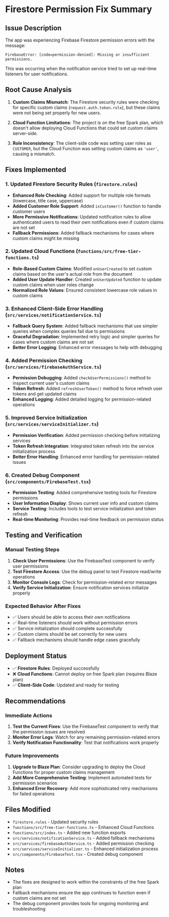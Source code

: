 # Firestore Permission Fix Summary

## Issue Description
The app was experiencing Firebase Firestore permission errors with the message:
```
FirebaseError: [code=permission-denied]: Missing or insufficient permissions.
```

This was occurring when the notification service tried to set up real-time listeners for user notifications.

## Root Cause Analysis
1. **Custom Claims Mismatch**: The Firestore security rules were checking for specific custom claims (`request.auth.token.role`), but these claims were not being set properly for new users.

2. **Cloud Function Limitations**: The project is on the free Spark plan, which doesn't allow deploying Cloud Functions that could set custom claims server-side.

3. **Role Inconsistency**: The client-side code was setting user roles as `CUSTOMER`, but the Cloud Function was setting custom claims as `'user'`, causing a mismatch.

## Fixes Implemented

### 1. Updated Firestore Security Rules (`firestore.rules`)
- **Enhanced Role Checking**: Added support for multiple role formats (lowercase, title case, uppercase)
- **Added Customer Role Support**: Added `isCustomer()` function to handle customer users
- **More Permissive Notifications**: Updated notification rules to allow authenticated users to read their own notifications even if custom claims are not set
- **Fallback Permissions**: Added fallback mechanisms for cases where custom claims might be missing

### 2. Updated Cloud Functions (`functions/src/free-tier-functions.ts`)
- **Role-Based Custom Claims**: Modified `onUserCreated` to set custom claims based on the user's actual role from the document
- **Added User Update Handler**: Created `onUserUpdated` function to update custom claims when user roles change
- **Normalized Role Values**: Ensured consistent lowercase role values in custom claims

### 3. Enhanced Client-Side Error Handling (`src/services/notificationService.ts`)
- **Fallback Query System**: Added fallback mechanisms that use simpler queries when complex queries fail due to permissions
- **Graceful Degradation**: Implemented retry logic and simpler queries for cases where custom claims are not set
- **Better Error Logging**: Enhanced error messages to help with debugging

### 4. Added Permission Checking (`src/services/firebaseAuthService.ts`)
- **Permission Debugging**: Added `checkUserPermissions()` method to inspect current user's custom claims
- **Token Refresh**: Added `refreshUserToken()` method to force refresh user tokens and get updated claims
- **Enhanced Logging**: Added detailed logging for permission-related operations

### 5. Improved Service Initialization (`src/services/serviceInitializer.ts`)
- **Permission Verification**: Added permission checking before initializing services
- **Token Refresh Integration**: Integrated token refresh into the service initialization process
- **Better Error Handling**: Enhanced error handling for permission-related issues

### 6. Created Debug Component (`src/components/FirebaseTest.tsx`)
- **Permission Testing**: Added comprehensive testing tools for Firestore permissions
- **User Information Display**: Shows current user info and custom claims
- **Service Testing**: Includes tools to test service initialization and token refresh
- **Real-time Monitoring**: Provides real-time feedback on permission status

## Testing and Verification

### Manual Testing Steps
1. **Check User Permissions**: Use the FirebaseTest component to verify user permissions
2. **Test Firestore Access**: Use the debug panel to test Firestore read/write operations
3. **Monitor Console Logs**: Check for permission-related error messages
4. **Verify Service Initialization**: Ensure notification services initialize properly

### Expected Behavior After Fixes
- ✅ Users should be able to access their own notifications
- ✅ Real-time listeners should work without permission errors
- ✅ Service initialization should complete successfully
- ✅ Custom claims should be set correctly for new users
- ✅ Fallback mechanisms should handle edge cases gracefully

## Deployment Status
- ✅ **Firestore Rules**: Deployed successfully
- ❌ **Cloud Functions**: Cannot deploy on free Spark plan (requires Blaze plan)
- ✅ **Client-Side Code**: Updated and ready for testing

## Recommendations

### Immediate Actions
1. **Test the Current Fixes**: Use the FirebaseTest component to verify that the permission issues are resolved
2. **Monitor Error Logs**: Watch for any remaining permission-related errors
3. **Verify Notification Functionality**: Test that notifications work properly

### Future Improvements
1. **Upgrade to Blaze Plan**: Consider upgrading to deploy the Cloud Functions for proper custom claims management
2. **Add More Comprehensive Testing**: Implement automated tests for permission scenarios
3. **Enhanced Error Recovery**: Add more sophisticated retry mechanisms for failed operations

## Files Modified
- `firestore.rules` - Updated security rules
- `functions/src/free-tier-functions.ts` - Enhanced Cloud Functions
- `functions/src/index.ts` - Added new function exports
- `src/services/notificationService.ts` - Added fallback mechanisms
- `src/services/firebaseAuthService.ts` - Added permission checking
- `src/services/serviceInitializer.ts` - Enhanced initialization process
- `src/components/FirebaseTest.tsx` - Created debug component

## Notes
- The fixes are designed to work within the constraints of the free Spark plan
- Fallback mechanisms ensure the app continues to function even if custom claims are not set
- The debug component provides tools for ongoing monitoring and troubleshooting
